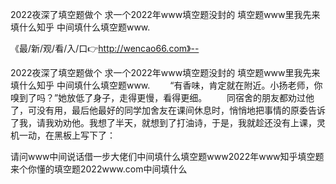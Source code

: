 2022夜深了填空题做个
求一个2022年www填空题没封的
填空题www里我先来填什么知乎
中间填什么填空题www.


《最/新/观/看/入/口👉http://wencao66.com》--

2022夜深了填空题做个
求一个2022年www填空题没封的
填空题www里我先来填什么知乎
中间填什么填空题www.
　　“有香味，肯定就在附近。小扬老师，你嗅到了吗？”她放低了身子，走得更慢，看得更细。
　　同宿舍的朋友都劝过他了，可没有用，最后他最好的同学加舍友在课间休息时，悄悄地把事情的原委告诉了我，请我劝劝他。我想了半天，就想到了打油诗，于是，我就趁还没有上课，灵机一动，在黑板上写下了：





请问www中间说话借一步大佬们中间填什么填空题www2022年www知乎填空题来个你懂的填空题2022www.com中间填什么

